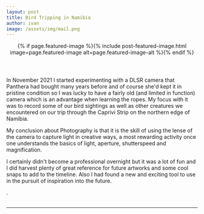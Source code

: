 ```yaml
---
layout: post
title: Bird Tripping in Namibia
author: ivan
image: /assets/img/mail.png
---
```

<header>
{% if page.featured-image %}{% include post-featured-image.html image=page.featured-image alt=page.featured-image-alt %}{% endif %}
</header>

<!--![]({{ page.image }})-->
<!--
maps
birding(freedom diversity, etc.
places names etc.
-->

In November 2021 I started experimenting with a DLSR camera that Panthera had bought many years before and of course she'd kept it in pristine condition so I was lucky to have a fairly old (and limited in function) camera which is an advantage when learning the ropes. My focus with it was to record some of our bird sightings as well as other creatures we encountered on our trip through the Caprivi Strip on the northern edge of Namibia.

My conclusion about Photography is that it is the skill of using the lense of the camera to capture light in creative ways, a most rewarding activity once one understands the basics of light, aperture, shutterspeed and magnification.

I certainly didn't become a professional overnight but it was a lot of fun and I did harvest plenty of great reference for future artworks and some cool snaps to add to the timeline. Also I had found a new and exciting tool to use in the pursuit of inspiration into the future.


.
<br>
<br>
<hr>

<!--
Left home - AirBnb cape town

Strandfontein

Neiuwoudville

Orange River - Amanzi

Hardap

Windhoek -klein windhoek guest house

Waterberg - Plateu park

Roys camp

Hakusembe

Taranga - Stephan -

Nunda

Katima - Caprivi house boat safari's - Kurt

Zambezi Mubala lodge -
River pump place

Chobe

Namushasha

Nunda - Cameron, Baasi

Tsumeb shopping - Onguma (left because of noise etc.)- Checked out Namutoni in the park
got a fine

Etosha Safari Camp  - 3 nights

Toshari - Etosha - 1 night luxury chalet

Camp Mara - in Conservancy - Near Omaruru
Hunting Hartlaubs spurfowl
White tailed shrike
Great Sparrow

Spitzkop

...

-->
<!--
Style the posts and post list etc: images and some other good stuff.
https://www.youtube.com/watch?v=6oKO-7gsM4s&feature=youtu.be

https://www.youtube.com/watch?v=1GskmTFLrA4&feature=youtu.be
-->
